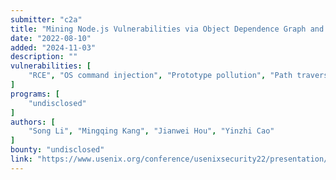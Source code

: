 ```yaml
---
submitter: "c2a"
title: "Mining Node.js Vulnerabilities via Object Dependence Graph and Query"
date: "2022-08-10"
added: "2024-11-03"
description: ""
vulnerabilities: [
    "RCE", "OS command injection", "Prototype pollution", "Path traversal"
]
programs: [
    "undisclosed"
]
authors: [
    "Song Li", "Mingqing Kang", "Jianwei Hou", "Yinzhi Cao"
]
bounty: "undisclosed"
link: "https://www.usenix.org/conference/usenixsecurity22/presentation/li-song"
---
```




